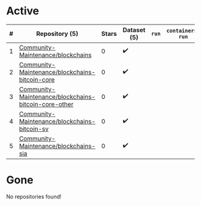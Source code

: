 # Active
| # | Repository (5) | Stars | Dataset (5) | `run` | `containers-run` |
| --- | --- | --- | --- | --- | --- |
| 1 | [Community-Maintenance/blockchains](https://github.com/Community-Maintenance/blockchains) | 0 | :heavy_check_mark: |  |  |
| 2 | [Community-Maintenance/blockchains-bitcoin-core](https://github.com/Community-Maintenance/blockchains-bitcoin-core) | 0 | :heavy_check_mark: |  |  |
| 3 | [Community-Maintenance/blockchains-bitcoin-core-other](https://github.com/Community-Maintenance/blockchains-bitcoin-core-other) | 0 | :heavy_check_mark: |  |  |
| 4 | [Community-Maintenance/blockchains-bitcoin-sv](https://github.com/Community-Maintenance/blockchains-bitcoin-sv) | 0 | :heavy_check_mark: |  |  |
| 5 | [Community-Maintenance/blockchains-sia](https://github.com/Community-Maintenance/blockchains-sia) | 0 | :heavy_check_mark: |  |  |

# Gone
No repositories found!
